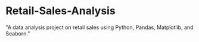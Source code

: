 # Retail-Sales-Analysis
"A data analysis project on retail sales using Python, Pandas, Matplotlib, and Seaborn."
